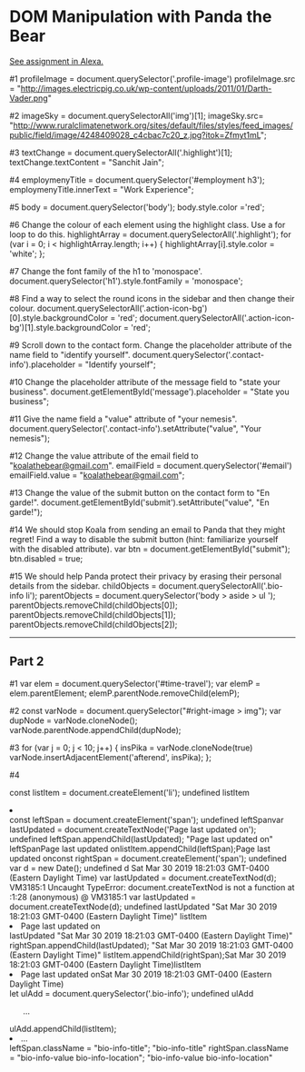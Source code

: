 # DOM Manipulation with Panda the Bear
[See assignment in Alexa.](https://alexa.bitmaker.co/wdi/67/assignments/2051/latest)

#1
profileImage = document.querySelector('.profile-image')
profileImage.src = "http://images.electricpig.co.uk/wp-content/uploads/2011/01/Darth-Vader.png"

#2
imageSky = document.querySelectorAll('img')[1];
imageSky.src= "http://www.ruralclimatenetwork.org/sites/default/files/styles/feed_images/public/field/image/4248409028_c4cbac7c20_z.jpg?itok=Zfmyt1mL";

#3
textChange = document.querySelectorAll('.highlight')[1];
textChange.textContent = "Sanchit Jain";

#4
employmenyTitle = document.querySelector('#employment h3');
employmenyTitle.innerText = "Work Experience";

#5
body = document.querySelector('body');
body.style.color ='red';

#6 Change the colour of each element using the highlight class. Use a for loop to do this.
highlightArray = document.querySelectorAll('.highlight');
for (var i = 0; i < highlightArray.length; i++) {
  highlightArray[i].style.color = 'white';
};

#7 Change the font family of the h1 to 'monospace'.
document.querySelector('h1').style.fontFamily = 'monospace';

#8 Find a way to select the round icons in the sidebar and then change their colour.
document.querySelectorAll('.action-icon-bg')[0].style.backgroundColor = 'red';
document.querySelectorAll('.action-icon-bg')[1].style.backgroundColor = 'red';

#9 Scroll down to the contact form. Change the placeholder attribute of the name field to "identify yourself".
document.querySelector('.contact-info').placeholder = "Identify yourself";

#10 Change the placeholder attribute of the message field to "state your business".
document.getElementById('message').placeholder = "State you business";

#11 Give the name field a "value" attribute of "your nemesis".
document.querySelector('.contact-info').setAttribute("value", "Your nemesis");

#12 Change the value attribute of the email field to "koalathebear@gmail.com".
emailField = document.querySelector('#email')
emailField.value = "koalathebear@gmail.com";

#13 Change the value of the submit button on the contact form to "En garde!".
document.getElementById('submit').setAttribute("value", "En garde!");

#14 We should stop Koala from sending an email to Panda that they might regret! Find a way to disable the submit button (hint: familiarize yourself with the disabled attribute).
var btn = document.getElementById("submit");
btn.disabled = true;

#15 We should help Panda protect their privacy by erasing their personal details from the sidebar.
childObjects = document.querySelectorAll('.bio-info li');
parentObjects = document.querySelector('body > aside > ul ');
parentObjects.removeChild(childObjects[0]);
parentObjects.removeChild(childObjects[1]);
parentObjects.removeChild(childObjects[2]);

-----------------------------------------------------------------------------------------------------------------------
Part 2
-----------------------------------------------------------------------------------------------------------------------
#1
var elem = document.querySelector('#time-travel');
var elemP = elem.parentElement;
elemP.parentNode.removeChild(elemP);

#2
const varNode = document.querySelector("#right-image > img");
var dupNode = varNode.cloneNode();
varNode.parentNode.appendChild(dupNode);

#3
for (var j = 0; j < 10; j++) {
	insPika = varNode.cloneNode(true)
  	varNode.insertAdjacentElement('afterend', insPika);
};

#4

const listItem = document.createElement('li');
undefined
listItem
<li>​</li>​
const leftSpan = document.createElement('span');
undefined
leftSpan
<span>​</span>​
var lastUpdated = document.createTextNode('Page last updated on');
undefined
leftSpan.appendChild(lastUpdated);
"Page last updated on"
leftSpan
<span>​Page last updated on​</span>​
listItem.appendChild(leftSpan);
<span>​Page last updated on​</span>​
const rightSpan = document.createElement('span');
undefined
var d = new Date();
undefined
d
Sat Mar 30 2019 18:21:03 GMT-0400 (Eastern Daylight Time)
var lastUpdated = document.createTextNod(d);
VM3185:1 Uncaught TypeError: document.createTextNod is not a function
    at <anonymous>:1:28
(anonymous) @ VM3185:1
var lastUpdated = document.createTextNode(d);
undefined
lastUpdated
"Sat Mar 30 2019 18:21:03 GMT-0400 (Eastern Daylight Time)"
listItem
<li>​<span>​Page last updated on​</span>​</li>​
lastUpdated
"Sat Mar 30 2019 18:21:03 GMT-0400 (Eastern Daylight Time)"
rightSpan.appendChild(lastUpdated);
"Sat Mar 30 2019 18:21:03 GMT-0400 (Eastern Daylight Time)"
listItem.appendChild(rightSpan);
<span>​Sat Mar 30 2019 18:21:03 GMT-0400 (Eastern Daylight Time)​</span>​
listItem
<li>​<span>​Page last updated on​</span>​<span>​Sat Mar 30 2019 18:21:03 GMT-0400 (Eastern Daylight Time)​</span>​</li>​
let ulAdd = document.querySelector('.bio-info');
undefined
ulAdd
<ul class=​"bio-info">​…​</ul>​
ulAdd.appendChild(listItem);
<li>​…​</li>​
leftSpan.className = "bio-info-title";
"bio-info-title"
rightSpan.className = "bio-info-value bio-info-location";
"bio-info-value bio-info-location"
